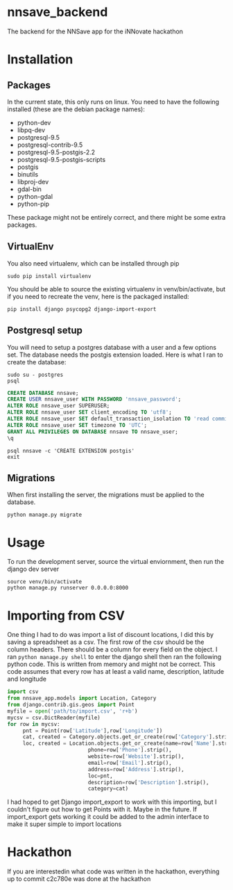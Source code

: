 # nnsave_backend

The backend for the NNSave app for the iNNovate hackathon

# Installation

## Packages

In the current state, this only runs on linux.
You need to have the following installed
(these are the debian package names):

 * python-dev
 * libpq-dev
 * postgresql-9.5
 * postgresql-contrib-9.5
 * postgresql-9.5-postgis-2.2
 * postgresql-9.5-postgis-scripts
 * postgis
 * binutils
 * libproj-dev
 * gdal-bin
 * python-gdal
 * python-pip

These package might not be entirely correct, and there might be some extra packages.

## VirtualEnv

You also need virtualenv, which can be installed through pip
```
sudo pip install virtualenv
```

You should be able to source the existing virtualenv in venv/bin/activate,
but if you need to recreate the venv, here is the packaged installed:
```
pip install django psycopg2 django-import-export
```

## Postgresql setup

You will need to setup a postgres database with a user and a few options set.
The database needs the postgis extension loaded.
Here is what I ran to create the database:
```shell
sudo su - postgres
psql
```
```SQL
CREATE DATABASE nnsave;
CREATE USER nnsave_user WITH PASSWORD 'nnsave_password';
ALTER ROLE nnsave_user SUPERUSER;
ALTER ROLE nnsave_user SET client_encoding TO 'utf8';
ALTER ROLE nnsave_user SET default_transaction_isolation TO 'read committed';
ALTER ROLE nnsave_user SET timezone TO 'UTC';
GRANT ALL PRIVILEGES ON DATABASE nnsave TO nnsave_user;
\q
```
```shell
psql nnsave -c 'CREATE EXTENSION postgis'
exit
```

## Migrations

When first installing the server, the migrations must be applied to the database.
```shell
python manage.py migrate
```

# Usage

To run the development server, source the virtual enviornment, then run the django dev server
```shell
source venv/bin/activate
python manage.py runserver 0.0.0.0:8000
```

# Importing from CSV

One thing I had to do was import a list of discount locations, I did this
by saving a spreadsheet as a csv. The first row of the csv should be the
column headers. There should be a column for every field on the object.
I ran `python manage.py shell` to enter the django shell then ran the following
python code. This is written from memory and might not be correct. This code
assumes that every row has at least a valid name, description, latitude and longitude
```python
import csv
from nnsave_app.models import Location, Category
from django.contrib.gis.geos import Point
myfile = open('path/to/import.csv', 'r+b')
mycsv = csv.DictReader(myfile)
for row in mycsv:
     pnt = Point(row['Latitude'],row['Longitude'])
     cat, created = Category.objects.get_or_create(row['Category'].strip())
     loc, created = Location.objects.get_or_create(name=row['Name'].strip(),
                          phone=row['Phone'].strip(),
                          website=row['Website'].strip(),
                          email=row['Email'].strip(),
                          address=row['Address'].strip(),
                          loc=pnt,
                          description=row['Description'].strip(),
                          category=cat)
```

I had hoped to get Django import_export to work with this importing, but I couldn't figure out how to get Points with it.
Maybe in the future. If import_export gets working it could be added to the admin interface to make it super simple to import locations

# Hackathon

If you are interestedin what code was written in the hackathon,
everything up to commit c2c780e was done at the hackathon
